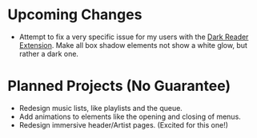 # Upcoming Changes

- Attempt to fix a very specific issue for my users with the [Dark Reader Extension](https://chrome.google.com/webstore/detail/dark-reader/eimadpbcbfnmbkopoojfekhnkhdbieeh). Make all box shadow elements not show a white glow, but rather a dark one.

# Planned Projects (No Guarantee)

- Redesign music lists, like playlists and the queue.
- Add animations to elements like the opening and closing of menus.
- Redesign immersive header/Artist pages. (Excited for this one!)

